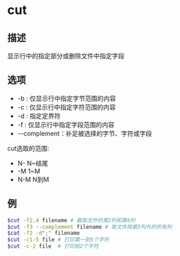 # cut

## 描述

显示行中的指定部分或删除文件中指定字段

## 选项

- -b : 仅显示行中指定字节范围的内容
- -c : 仅显示行中指定字符范围的内容
- -d : 指定定界符
- -f : 仅显示行中指定字段范围的内容
- --complement：补足被选择的字节、字符或字段

cut选取的范围:
- N- N~结尾
- -M 1~M
- N-M N到M

## 例
```sh
$cut -f2,4 filename # 截取文件的第2列和第4列
$cut -f3 --complement filename # 取文件除第3列外的所有列
$cat -f2 -d";" filename
$cut -c1-5 file # 打印第一到5个字符
$cut -c-2 file  # 打印前2个字符
```
